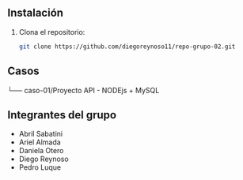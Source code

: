 ## Instalación

1. Clona el repositorio:
   ```bash
   git clone https://github.com/diegoreynoso11/repo-grupo-02.git
   ```

## Casos  
└── caso-01/Proyecto API - NODEjs + MySQL

## Integrantes del grupo

- Abril Sabatini
- Ariel Almada
- Daniela Otero 
- Diego Reynoso
- Pedro Luque 
